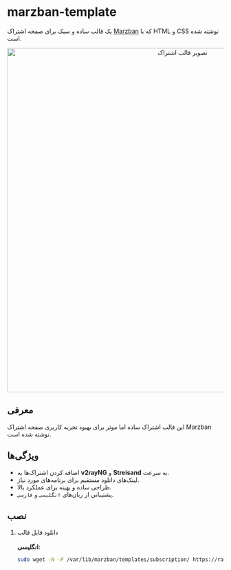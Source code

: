 # marzban-template

یک قالب ساده و سبک برای صفحه اشتراک [Marzban](https://github.com/Gozargah/Marzban) که با HTML و CSS نوشته شده است.

<p align="center">
  <a href="https://github.com/trbsami/marzban-template" target="_blank" rel="noopener noreferrer" >
    <img src="https://github.com/trbsami/marzban-template/blob/main/img/marzban-template.png" alt="تصویر قالب اشتراک" width="800" height="auto">
  </a>
</p>

## معرفی

این قالب اشتراک ساده اما موثر برای بهبود تجربه کاربری صفحه اشتراک Marzban نوشته شده است.

## ویژگی‌ها

- اضافه کردن اشتراک‌ها به **v2rayNG** و **Streisand** به سرعت.
- لینک‌های دانلود مستقیم برای برنامه‌های مورد نیاز.
- طراحی ساده و بهینه برای عملکرد بالا.
- پشتیبانی از زبان‌های `انگلیسی` و `فارسی`.

## نصب

1. دانلود فایل قالب
   <br><br>
   **انگلیسی:**
   ```sh
   sudo wget -N -P /var/lib/marzban/templates/subscription/ https://raw.githubusercontent.com/trbsami/marzban-template/master/src/en/index.html
